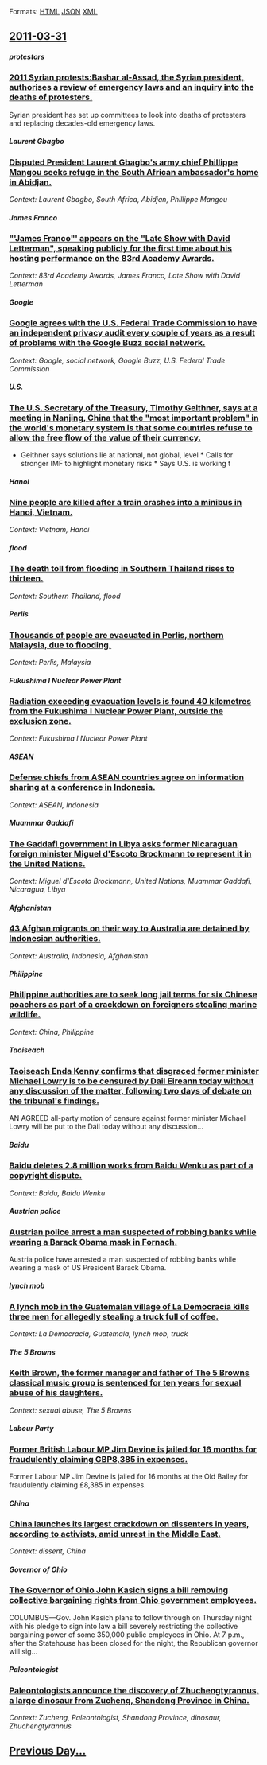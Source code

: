 
Formats: [HTML](2011/03/31/index.html)  [JSON](2011/03/31/index.json)  [XML](2011/03/31/index.xml)  

## [2011-03-31](/news/2011/03/31/index.md)

##### protestors
### [2011 Syrian protests:Bashar al-Assad, the Syrian president, authorises a review of emergency laws and an inquiry into the deaths of protesters. ](/news/2011/03/31/2011-syrian-protests-bashar-al-assad-the-syrian-president-authorises-a-review-of-emergency-laws-and-an-inquiry-into-the-deaths-of-proteste.md)
Syrian president has set up committees to look into deaths of protesters and replacing decades-old emergency laws.

##### Laurent Gbagbo
### [Disputed President Laurent Gbagbo's army chief Phillippe Mangou seeks refuge in the South African ambassador's home in Abidjan. ](/news/2011/03/31/disputed-president-laurent-gbagbo-s-army-chief-phillippe-mangou-seeks-refuge-in-the-south-african-ambassador-s-home-in-abidjan.md)
_Context: Laurent Gbagbo, South Africa, Abidjan, Phillippe Mangou_

##### James Franco
### ["'James Franco"' appears on the "Late Show with David Letterman", speaking publicly for the first time about his hosting performance on the 83rd Academy Awards. ](/news/2011/03/31/james-franco-appears-on-the-late-show-with-david-letterman-speaking-publicly-for-the-first-time-about-his-hosting-performance-on-the.md)
_Context: 83rd Academy Awards, James Franco, Late Show with David Letterman_

##### Google
### [Google agrees with the U.S. Federal Trade Commission to have an independent privacy audit every couple of years as a result of problems with the Google Buzz social network. ](/news/2011/03/31/google-agrees-with-the-u-s-federal-trade-commission-to-have-an-independent-privacy-audit-every-couple-of-years-as-a-result-of-problems-with.md)
_Context: Google, social network, Google Buzz, U.S. Federal Trade Commission_

##### U.S.
### [The U.S. Secretary of the Treasury, Timothy Geithner, says at a meeting in Nanjing, China that the "most important problem" in the world's monetary system is that some countries refuse to allow the free flow of the value of their currency. ](/news/2011/03/31/the-u-s-secretary-of-the-treasury-timothy-geithner-says-at-a-meeting-in-nanjing-china-that-the-most-important-problem-in-the-world-s-m.md)
* Geithner says solutions lie at national, not global, level * Calls for stronger IMF to highlight monetary risks * Says U.S. is working t

##### Hanoi
### [Nine people are killed after a train crashes into a minibus in Hanoi, Vietnam. ](/news/2011/03/31/nine-people-are-killed-after-a-train-crashes-into-a-minibus-in-hanoi-vietnam.md)
_Context: Vietnam, Hanoi_

##### flood
### [The death toll from flooding in Southern Thailand rises to thirteen. ](/news/2011/03/31/the-death-toll-from-flooding-in-southern-thailand-rises-to-thirteen.md)
_Context: Southern Thailand, flood_

##### Perlis
### [Thousands of people are evacuated in Perlis, northern Malaysia, due to flooding. ](/news/2011/03/31/thousands-of-people-are-evacuated-in-perlis-northern-malaysia-due-to-flooding.md)
_Context: Perlis, Malaysia_

##### Fukushima I Nuclear Power Plant
### [Radiation exceeding evacuation levels is found 40 kilometres from the Fukushima I Nuclear Power Plant, outside the exclusion zone. ](/news/2011/03/31/radiation-exceeding-evacuation-levels-is-found-40-kilometres-from-the-fukushima-i-nuclear-power-plant-outside-the-exclusion-zone.md)
_Context: Fukushima I Nuclear Power Plant_

##### ASEAN
### [Defense chiefs from ASEAN countries agree on information sharing at a conference in Indonesia. ](/news/2011/03/31/defense-chiefs-from-asean-countries-agree-on-information-sharing-at-a-conference-in-indonesia.md)
_Context: ASEAN, Indonesia_

##### Muammar Gaddafi
### [The Gaddafi government in Libya asks former Nicaraguan foreign minister Miguel d'Escoto Brockmann to represent it in the United Nations. ](/news/2011/03/31/the-gaddafi-government-in-libya-asks-former-nicaraguan-foreign-minister-miguel-d-escoto-brockmann-to-represent-it-in-the-united-nations.md)
_Context: Miguel d'Escoto Brockmann, United Nations, Muammar Gaddafi, Nicaragua, Libya_

##### Afghanistan
### [43 Afghan migrants on their way to Australia are detained by Indonesian authorities. ](/news/2011/03/31/43-afghan-migrants-on-their-way-to-australia-are-detained-by-indonesian-authorities.md)
_Context: Australia, Indonesia, Afghanistan_

##### Philippine
### [Philippine authorities are to seek long jail terms for six Chinese poachers as part of a crackdown on foreigners stealing marine wildlife. ](/news/2011/03/31/philippine-authorities-are-to-seek-long-jail-terms-for-six-chinese-poachers-as-part-of-a-crackdown-on-foreigners-stealing-marine-wildlife.md)
_Context: China, Philippine_

##### Taoiseach
### [Taoiseach Enda Kenny confirms that disgraced former minister Michael Lowry is to be censured by Dail Eireann today without any discussion of the matter, following two days of debate on the tribunal's findings. ](/news/2011/03/31/taoiseach-enda-kenny-confirms-that-disgraced-former-minister-michael-lowry-is-to-be-censured-by-da-il-aireann-today-without-any-discussion.md)
AN AGREED all-party motion of censure against former minister Michael Lowry will be put to the D&aacute;il today without any discussion&hellip;

##### Baidu
### [Baidu deletes 2.8 million works from Baidu Wenku as part of a copyright dispute. ](/news/2011/03/31/baidu-deletes-2-8-million-works-from-baidu-wenku-as-part-of-a-copyright-dispute.md)
_Context: Baidu, Baidu Wenku_

##### Austrian police
### [Austrian police arrest a man suspected of robbing banks while wearing a Barack Obama mask in Fornach. ](/news/2011/03/31/austrian-police-arrest-a-man-suspected-of-robbing-banks-while-wearing-a-barack-obama-mask-in-fornach.md)
Austria police have arrested a man suspected of robbing banks while wearing a mask of US President Barack Obama.

##### lynch mob
### [A lynch mob in the Guatemalan village of La Democracia kills three men for allegedly stealing a truck full of coffee. ](/news/2011/03/31/a-lynch-mob-in-the-guatemalan-village-of-la-democracia-kills-three-men-for-allegedly-stealing-a-truck-full-of-coffee.md)
_Context: La Democracia, Guatemala, lynch mob, truck_

##### The 5 Browns
### [Keith Brown, the former manager and father of The 5 Browns classical music group is sentenced for ten years for sexual abuse of his daughters. ](/news/2011/03/31/keith-brown-the-former-manager-and-father-of-the-5-browns-classical-music-group-is-sentenced-for-ten-years-for-sexual-abuse-of-his-daughter.md)
_Context: sexual abuse, The 5 Browns_

##### Labour Party
### [Former British Labour MP Jim Devine is jailed for 16 months for fraudulently claiming GBP8,385 in expenses. ](/news/2011/03/31/former-british-labour-mp-jim-devine-is-jailed-for-16-months-for-fraudulently-claiming-agbp8-385-in-expenses.md)
Former Labour MP Jim Devine is jailed for 16 months at the Old Bailey for fraudulently claiming £8,385 in expenses.

##### China
### [China launches its largest crackdown on dissenters in years, according to activists, amid unrest in the Middle East. ](/news/2011/03/31/china-launches-its-largest-crackdown-on-dissenters-in-years-according-to-activists-amid-unrest-in-the-middle-east.md)
_Context: dissent, China_

##### Governor of Ohio
### [The Governor of Ohio John Kasich signs a bill removing collective bargaining rights from Ohio government employees. ](/news/2011/03/31/the-governor-of-ohio-john-kasich-signs-a-bill-removing-collective-bargaining-rights-from-ohio-government-employees.md)
COLUMBUS—Gov. John Kasich plans to follow through on Thursday night with his pledge to sign into law a bill severely restricting the collective bargaining power of some 350,000 public employees in Ohio. At 7 p.m., after the Statehouse has been closed for the night, the Republican governor will sig...

##### Paleontologist
### [Paleontologists announce the discovery of Zhuchengtyrannus, a large dinosaur from Zucheng, Shandong Province in China. ](/news/2011/03/31/paleontologists-announce-the-discovery-of-zhuchengtyrannus-a-large-dinosaur-from-zucheng-shandong-province-in-china.md)
_Context: Zucheng, Paleontologist, Shandong Province, dinosaur, Zhuchengtyrannus_

## [Previous Day...](/news/2011/03/30/index.md)

